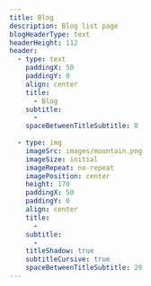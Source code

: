 ```yaml
---
title: Blog
description: Blog list page
blogHeaderType: text
headerHeight: 112
header:
  - type: text
    paddingX: 50
    paddingY: 0
    align: center
    title:
      - Blog
    subtitle:
      - 
    spaceBetweenTitleSubtitle: 0
  
  - type: img
    imageSrc: images/mountain.png
    imageSize: initial
    imageRepeat: no-repeat
    imagePosition: center
    height: 170
    paddingX: 50
    paddingY: 0
    align: center
    title:
      - 
    subtitle:
      - 
    titleShadow: true
    subtitleCursive: true
    spaceBetweenTitleSubtitle: 20
---
```

